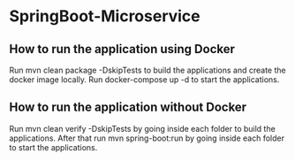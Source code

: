 # SpringBoot-Microservice

## How to run the application using Docker
Run mvn clean package -DskipTests to build the applications and create the docker image locally.
Run docker-compose up -d to start the applications.

## How to run the application without Docker
Run mvn clean verify -DskipTests by going inside each folder to build the applications.
After that run mvn spring-boot:run by going inside each folder to start the applications.
